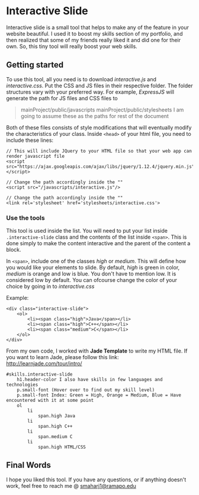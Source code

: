 # Interactive Slide
Interactive slide is a small tool that helps to make any of the feature in your website beautiful. I used it to boost my skills section of my portfolio, and then realized that some of my friends really liked it and did one for their own.
So, this tiny tool will really boost your web skills.

## Getting started
To use this tool, all you need is to download *interactive.js* and *interactive.css*. Put the CSS and JS files in their respective folder. The folder structures vary with your preferred way.
For example, *ExpressJS* will generate the path for JS files and CSS files to
> mainProject/public/javascripts
> mainProject/public/stylesheets
I am going to assume these as the paths for rest of the document

Both of these files consists of style modifications that will eventually modify the characteristics of your class.
Inside `<head>` of your html file, you need to include these lines:

    // This will include JQuery to your HTML file so that your web app can render javascript file
    <script src="https://ajax.googleapis.com/ajax/libs/jquery/1.12.4/jquery.min.js"></script>
    
    // Change the path accordingly inside the ""
    <script src="/javascripts/interactive.js"/>

    // Change the path accordingly inside the ""
    <link rel='stylesheet' href='stylesheets/interactive.css'>

### Use the tools
This tool is used inside the list. You will need to put your list inside `.interactive-slide` class and the contents of the list inside `<span>`. This is done simply to make the content interactive and the parent of the content 
a block. 

In `<span>`, include one of the classes *high* or *medium*. This will define how you would like your elements to slide. By default, *high* is green in color, *medium* is orange and low is blue. You don't have to mention low. 
It is considered low by default. You can ofcourse change the color of your choice by going in to *interactive.css*

Example: 

    <div class="interactive-slide">
        <ol>
            <li><span class="high">Java</span></li>
            <li><span class="high">C++</span></li>
            <li><span class="medium">C</span></li>
        </ol>
    </div>

From my own code, I worked with **Jade Template** to write my HTML file. If you want to learn Jade, please follow this link: http://learnjade.com/tour/intro/

    #skills.interactive-slide
        h1.header-color I also have skills in few languages and technologies
        p.small-font (Hover over to find out my skill level)
        p.small-font Index: Green = High, Orange = Medium, Blue = Have encountered with it at some point
        ol
            li
                span.high Java 
            li
                span.high C++
            li
                span.medium C
            li
                span.high HTML/CSS

## Final Words
I hope you liked this tool. If you have any questions, or if anything doesn't work, feel free to reach me @ smaharj1@ramapo.edu
